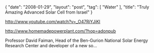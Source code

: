 {
   "date": "2008-01-29",
   "layout": "post",
   "tag": [
      "Water"
   ],
   "title": "Truly Amazing Advanced Solar Cell from Israel"
}

http://www.youtube.com/watch?v=_O47RiYJiKI 

http://www.homemadepowerplant.com/?hop=adonpub 

Professor David Faiman, Head of the Ben-Gurion National Solar Energy Research Center and developer of a new so...